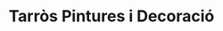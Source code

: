---
title: "Tarròs Pintures i Decoració"
url: /mollerussa/tarros-pintures-i-decoracio/
shop: pintura
---